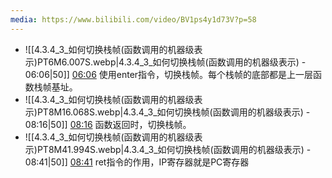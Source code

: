 ```yaml
---
media: https://www.bilibili.com/video/BV1ps4y1d73V?p=58
---
```


- ![[4.3.4_3_如何切换栈帧(函数调用的机器级表示)PT6M6.007S.webp|4.3.4_3_如何切换栈帧(函数调用的机器级表示) - 06:06|50]] [06:06](https://www.bilibili.com/video/BV1ps4y1d73V?p=58&t=366.006864#t=06:06.01)  使用enter指令，切换栈帧。每个栈帧的底部都是上一层函数栈帧基址。
- ![[4.3.4_3_如何切换栈帧(函数调用的机器级表示)PT8M16.068S.webp|4.3.4_3_如何切换栈帧(函数调用的机器级表示) - 08:16|50]] [08:16](https://www.bilibili.com/video/BV1ps4y1d73V?p=58&t=496.068385#t=08:16.07)  函数返回时，切换栈帧。
- ![[4.3.4_3_如何切换栈帧(函数调用的机器级表示)PT8M41.994S.webp|4.3.4_3_如何切换栈帧(函数调用的机器级表示) - 08:41|50]] [08:41](https://www.bilibili.com/video/BV1ps4y1d73V?p=58&t=521.993915#t=08:41.99)   ret指令的作用，IP寄存器就是PC寄存器